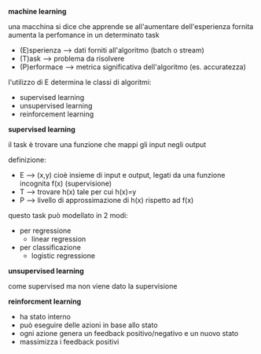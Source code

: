 **machine learning**

una macchina si dice che apprende se all'aumentare dell'esperienza fornita aumenta la perfomance in un determinato task 
* (E)sperienza --> dati forniti all'algoritmo (batch o stream)
* (T)ask --> problema da risolvere
* (P)erformace --> metrica significativa dell'algoritmo (es. accuratezza)

l'utilizzo di E determina le classi di algoritmi:
* supervised learning
* unsupervised learning
* reinforcement learning

**supervised learning**

il task è trovare una funzione che mappi gli input negli output

definizione:
* E --> (x,y) cioè insieme di input e output, legati da una funzione incognita f(x) (supervisione)
* T --> trovare h(x) tale per cui h(x)=y
* P --> livello di approssimazione di h(x) rispetto ad f(x)

questo task può modellato in 2 modi:
* per regressione
    * linear regression
* per classificazione
    * logistic regressione


**unsupervised learning**

come supervised ma non viene dato la supervisione


**reinforcment learning**

* ha stato interno
* può eseguire delle azioni in base allo stato
* ogni azione genera un feedback positivo/negativo e un nuovo stato
* massimizza i feedback positivi